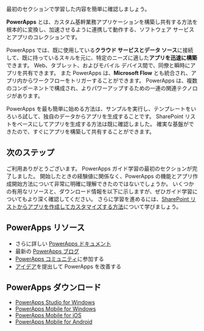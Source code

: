 最初のセクションで学習した内容を簡単に確認しましょう。

**PowerApps** とは、カスタム基幹業務アプリケーションを構築し共有する方法を根本的に変換し、加速させるように連携して動作する、ソフトウェア サービスとアプリのコレクションです。

PowerApps では、既に使用している**クラウド サービスとデータ ソース**に接続して、既に持っているスキルを元に、特定のニーズに適した**アプリを迅速に構築**できます。 Web、タブレット、およびモバイル デバイス間で、同僚と瞬時にアプリを共有できます。 また PowerApps は、**Microsoft Flow** とも統合され、アプリ内からワークフローをトリガーすることができます。 PowerApps は、複数のコンポーネントで構成され、よりパワーアップするための一連の関連テクノロジがあります。

PowerApps を最も簡単に始める方法は、サンプルを実行し、テンプレートをいろいろ試して、独自のデータからアプリを生成することです。 SharePoint リストをベースにしてアプリを生成する方法は既に確認しました。 確実な基盤ができたので、すぐにアプリを構築して共有することができます。 

## <a name="whats-next"></a>次のステップ
ご利用ありがとうございます。 PowerApps ガイド学習の最初のセクションが完了しました。 開始したときの経験値に関係なく、PowerApps の機能とアプリ作成開始方法について非常に明確に理解できたのではないでしょうか。 いくつかの有用なリソースと、ダウンロード情報を以下に示しますが、ぜひガイド学習についてもより深く確認してください。 さらに学習を進めるには、[SharePoint リストからアプリを作成してカスタマイズする方法](https://docs.microsoft.com/powerapps/guided-learning/create-app-sharepoint#step-1)について学びましょう。

## <a name="powerapps-resources"></a>PowerApps リソース
* さらに詳しい [PowerApps ドキュメント](https://docs.microsoft.com/powerapps/)
* 最新の [PowerApps ブログ](https://powerapps.microsoft.com/blog/)
* [PowerApps コミュニティ](https://powerusers.microsoft.com/t5/PowerApps-Community/ct-p/PowerApps1)に参加する
* [アイデア](https://powerusers.microsoft.com/t5/PowerApps-Ideas/idb-p/PowerAppsIdeas)を提出して PowerApps を改善する

## <a name="powerapps-downloads"></a>PowerApps ダウンロード
* [PowerApps Studio for Windows](https://aka.ms/powerappswin)
* [PowerApps Mobile for Windows](https://aka.ms/powerappswin)
* [PowerApps Mobile for iOS](https://aka.ms/powerappsios)
* [PowerApps Mobile for Android](https://aka.ms/powerappsandroid)

